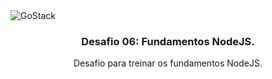 <img alt="GoStack" src="https://storage.googleapis.com/golden-wind/bootcamp-gostack/header-desafios.png" />

<h3 align="center">
  Desafio 06: Fundamentos NodeJS.
</h3>


<p align="center">Desafio para treinar os fundamentos NodeJS.</p>

